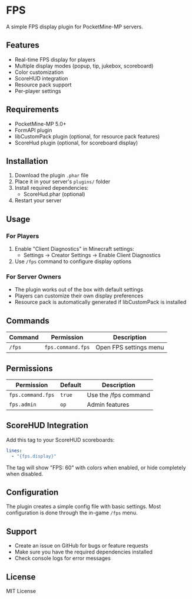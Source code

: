 # FPS
A simple FPS display plugin for PocketMine-MP servers.

## Features

- Real-time FPS display for players
- Multiple display modes (popup, tip, jukebox, scoreboard)
- Color customization
- ScoreHUD integration
- Resource pack support
- Per-player settings

## Requirements

- PocketMine-MP 5.0+
- FormAPI plugin
- libCustomPack plugin (optional, for resource pack features)
- ScoreHud plugin (optional, for scoreboard display)

## Installation

1. Download the plugin `.phar` file
2. Place it in your server's `plugins/` folder
3. Install required dependencies:
   - ScoreHud.phar (optional)
4. Restart your server

## Usage

### For Players
1. Enable "Client Diagnostics" in Minecraft settings:
   - Settings → Creator Settings → Enable Client Diagnostics
2. Use `/fps` command to configure display options

### For Server Owners
- The plugin works out of the box with default settings
- Players can customize their own display preferences
- Resource pack is automatically generated if libCustomPack is installed

## Commands

| Command | Permission | Description |
|---------|------------|-------------|
| `/fps` | `fps.command.fps` | Open FPS settings menu |

## Permissions

| Permission | Default | Description |
|------------|---------|-------------|
| `fps.command.fps` | `true` | Use the /fps command |
| `fps.admin` | `op` | Admin features |

## ScoreHUD Integration

Add this tag to your ScoreHUD scoreboards:
```yaml
lines:
  - "{fps.display}"
```

The tag will show "FPS: 60" with colors when enabled, or hide completely when disabled.

## Configuration

The plugin creates a simple config file with basic settings. Most configuration is done through the in-game `/fps` menu.

## Support

- Create an issue on GitHub for bugs or feature requests
- Make sure you have the required dependencies installed
- Check console logs for error messages

## License

MIT License

